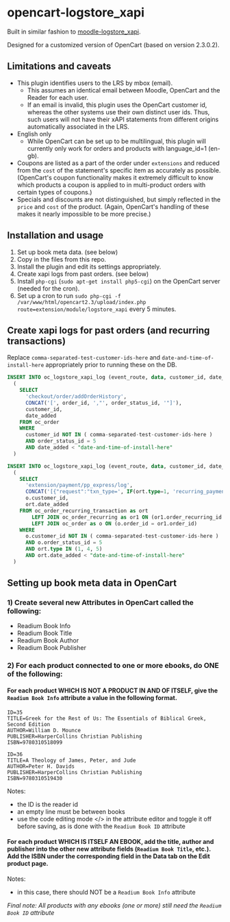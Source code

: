 # opencart-logstore_xapi

Built in similar fashion to [moodle-logstore_xapi](https://github.com/xAPI-vle/moodle-logstore_xapi).

Designed for a customized version of OpenCart (based on version 2.3.0.2).

## Limitations and caveats

- This plugin identifies users to the LRS by mbox (email).
  - This assumes an identical email between Moodle, OpenCart and the Reader for each user.
  - If an email is invalid, this plugin uses the OpenCart customer id, whereas the other systems use their own distinct user ids. Thus, such users will not have their xAPI statements from different origins automatically associated in the LRS.
- English only
  - While OpenCart can be set up to be multilingual, this plugin will currently only work for orders and products with language_id=1 (en-gb).
- Coupons are listed as a part of the order under `extensions` and reduced from the `cost` of the statement's specific item as accurately as possible. (OpenCart's coupon functionality makes it extremely difficult to know which products a coupon is applied to in multi-product orders with certain types of coupons.) 
- Specials and discounts are not distinguished, but simply reflected in the `price` and `cost` of the product. (Again, OpenCart's handling of these makes it nearly impossible to be more precise.)

## Installation and usage

1) Set up book meta data. (see below)
2) Copy in the files from this repo.
3) Install the plugin and edit its settings appropriately.
4) Create xapi logs from past orders. (see below)
5) Install `php-cgi` (`sudo apt-get install php5-cgi`) on the OpenCart server (needed for the cron).
6) Set up a cron to run `sudo php-cgi -f /var/www/html/opencart2.3/upload/index.php route=extension/module/logstore_xapi` every 5 minutes.

## Create xapi logs for past orders (and recurring transactions)

Replace `comma-separated-test-customer-ids-here` and `date-and-time-of-install-here` appropriately prior to running these on the DB.

```sql
INSERT INTO oc_logstore_xapi_log (event_route, data, customer_id, date_added)
  (
    SELECT
      'checkout/order/addOrderHistory',
      CONCAT('[', order_id, ',"', order_status_id, '"]'),
      customer_id,
      date_added
    FROM oc_order
    WHERE 
      customer_id NOT IN ( comma-separated-test-customer-ids-here )
      AND order_status_id = 5
      AND date_added < "date-and-time-of-install-here"
  )
```

```sql
INSERT INTO oc_logstore_xapi_log (event_route, data, customer_id, date_added)
  (
    SELECT
      'extension/payment/pp_express/log',
      CONCAT('[{"request":"txn_type=', IF(ort.type=1, 'recurring_payment', IF(ort.type=4, 'recurring_payment_failed', 'recurring_payment_profile_cancel')), '&rp_invoice_id=', ort.order_recurring_id, '&payment_gross=', ort.amount, '","response":"VERIFIED"},"IPN data"]'),
      o.customer_id,
      ort.date_added
    FROM oc_order_recurring_transaction as ort
    	LEFT JOIN oc_order_recurring as or1 ON (or1.order_recurring_id = ort.order_recurring_id)
    	LEFT JOIN oc_order as o ON (o.order_id = or1.order_id)
    WHERE 
      o.customer_id NOT IN ( comma-separated-test-customer-ids-here )
      AND o.order_status_id = 5
      AND ort.type IN (1, 4, 5)
      AND ort.date_added < "date-and-time-of-install-here"
  )
```

## Setting up book meta data in OpenCart

### 1) Create several new Attributes in OpenCart called the following:
  - Readium Book Info
  - Readium Book Title
  - Readium Book Author
  - Readium Book Publisher

### 2) For each product connected to one or more ebooks, do ONE of the following:

#### For each product WHICH IS NOT A PRODUCT IN AND OF ITSELF, give the `Readium Book Info` attribute a value in the following format.

```
ID=35
TITLE=Greek for the Rest of Us: The Essentials of Biblical Greek, Second Edition
AUTHOR=William D. Mounce
PUBLISHER=HarperCollins Christian Publishing
ISBN=9780310518099

ID=36
TITLE=A Theology of James, Peter, and Jude
AUTHOR=Peter H. Davids
PUBLISHER=HarperCollins Christian Publishing
ISBN=9780310519430
```

Notes:

* the ID is the reader id
* an empty line must be between books
* use the code editing mode </> in the attribute editor and toggle it off before saving, as is done with the `Readium Book ID` attribute

#### For each product WHICH IS ITSELF AN EBOOK, add the title, author and publisher into the other new attribute fields (`Readium Book Title`, etc.). Add the ISBN under the corresponding field in the Data tab on the Edit product page.

Notes:

* in this case, there should NOT be a `Readium Book Info` attribute

*Final note: All products with any ebooks (one or more) still need the `Readium Book ID` attribute*
